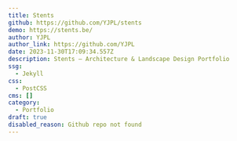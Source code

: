 ```yaml
---
title: Stents
github: https://github.com/YJPL/stents
demo: https://stents.be/
author: YJPL
author_link: https://github.com/YJPL
date: 2023-11-30T17:09:34.557Z
description: ️Stents — Architecture & Landscape Design Portfolio
ssg:
  - Jekyll
css:
  - PostCSS
cms: []
category:
  - Portfolio
draft: true
disabled_reason: Github repo not found
---
```

